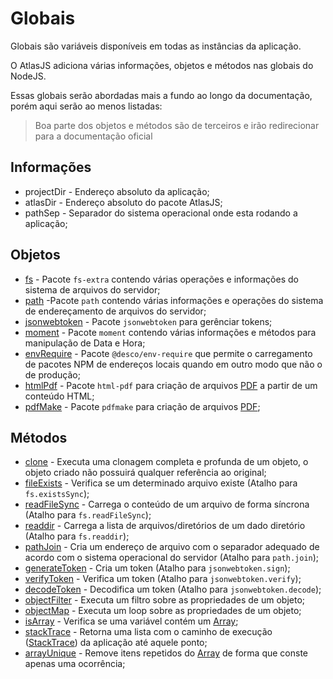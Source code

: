 # Globais

Globais são variáveis disponíveis em todas as instâncias da aplicação.

O AtlasJS adiciona várias informações, objetos e métodos nas globais do NodeJS.

Essas globais serão abordadas mais a fundo ao longo da documentação, porém aqui serão ao menos listadas:

> Boa parte dos objetos e métodos são de terceiros e irão redirecionar para a documentação oficial

## Informações

* projectDir - Endereço absoluto da aplicação;
* atlasDir - Endereço absoluto do pacote AtlasJS;
* pathSep - Separador do sistema operacional onde esta rodando a aplicação;

## Objetos

* [fs](https://www.npmjs.com/package/fs-extra) - Pacote `fs-extra` contendo várias operações e informações do sistema de arquivos do servidor;
* [path](https://nodejs.org/docs/latest/api/path.html) -Pacote `path` contendo várias informações e operações do sistema de endereçamento de arquivos do servidor;
* [jsonwebtoken](https://www.npmjs.com/package/jsonwebtoken) - Pacote `jsonwebtoken` para gerênciar tokens;
* [moment](https://www.npmjs.com/package/moment) - Pacote `moment` contendo várias informações e métodos para manipulação de Data e Hora;
* [envRequire](https://www.npmjs.com/package/@desco/env-require) - Pacote `@desco/env-require` que permite o carregamento de pacotes NPM de endereços locais quando em outro modo que não o de produção;
* [htmlPdf](https://www.npmjs.com/package/html-pdf) - Pacote `html-pdf` para criação de arquivos [PDF](https://pt.wikipedia.org/wiki/Portable_Document_Format) a partir de um conteúdo HTML;
* [pdfMake](https://www.npmjs.com/package/pdfmake) - Pacote `pdfmake` para criação de arquivos [PDF](https://pt.wikipedia.org/wiki/Portable_Document_Format);

## Métodos

* [clone](https://www.npmjs.com/package/clone) - Executa uma clonagem completa e profunda de um objeto, o objeto criado não possuirá qualquer referência ao original;
* [fileExists](https://nodejs.org/api/fs.html#fs_fs_existssync_path) - Verifica se um determinado arquivo existe (Atalho para `fs.existsSync`);
* [readFileSync](https://nodejs.org/api/fs.html#fs_fs_readfilesync_path_options) - Carrega o conteúdo de um arquivo de forma síncrona (Atalho para `fs.readFileSync`);
* [readdir](https://nodejs.org/api/fs.html#fs_fs_readfilesync_path_options) - Carrega a lista de arquivos/diretórios de um dado diretório (Atalho para `fs.readdir`);
* [pathJoin](https://nodejs.org/docs/latest/api/path.html#path_path_join_paths) - Cria um endereço de arquivo com o separador adequado de acordo com o sistema operacional do servidor (Atalho para `path.join`);
* [generateToken](https://www.npmjs.com/package/jsonwebtoken#jwtsignpayload-secretorprivatekey-options-callback) - Cria um token (Atalho para `jsonwebtoken.sign`);
* [verifyToken](https://www.npmjs.com/package/jsonwebtoken#jwtverifytoken-secretorpublickey-options-callback) - Verifica um token (Atalho para `jsonwebtoken.verify`);
* [decodeToken](https://www.npmjs.com/package/jsonwebtoken#jwtdecodetoken--options) - Decodifica um token (Atalho para `jsonwebtoken.decode`);
* [objectFilter](https://www.npmjs.com/package/object-filter) - Executa um filtro sobre as propriedades de um objeto;
* [objectMap](https://www.npmjs.com/package/object.map) - Executa um loop sobre as propriedades de um objeto;
* [isArray](https://www.npmjs.com/package/is-array) - Verifica se uma variável contém um [Array](https://developer.mozilla.org/pt-br/docs/Web/JavaScript/Reference/Global_Objects/Array);
* [stackTrace](https://www.npmjs.com/package/stack-trace) - Retorna uma lista com o caminho de execução ([StackTrace](https://en.wikipedia.org/wiki/Stack_trace)) da aplicação até aquele ponto;
* [arrayUnique](#method.arrayUnique) - Remove itens repetidos do [Array](https://developer.mozilla.org/pt-br/docs/Web/JavaScript/Reference/Global_Objects/Array) de forma que conste apenas uma ocorrência;
